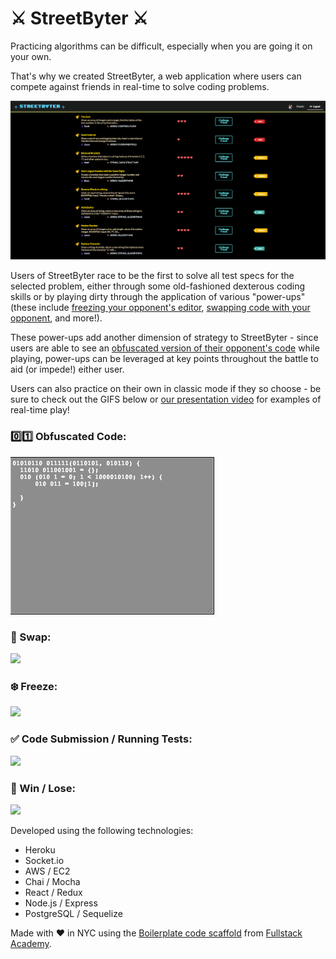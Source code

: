 # :crossed_swords: StreetByter :crossed_swords:

Practicing algorithms can be difficult, especially when you are going it on your own.

That's why we created StreetByter, a web application where users can compete against friends in real-time to solve coding problems.

![](/media/questions.png)

Users of StreetByter race to be the first to solve all test specs for the selected problem, either through some old-fashioned dexterous coding skills or by playing dirty through the application of various "power-ups" (these include [freezing your opponent's editor](#freeze), [swapping code with your opponent](#swap), and more!).

These power-ups add another dimension of strategy to StreetByter - since users are able to see an [obfuscated version of their opponent's code](#obfuscated_code) while playing, power-ups can be leveraged at key points throughout the battle to aid (or impede!) either user.
<!---
  
  update link to reflect accurate video id when the edit is finished and video is live

-->
Users can also practice on their own in classic mode if they so choose - be sure to check out the GIFS below or [our presentation video](https://youtu.be/SrdHRIPqd3U) for examples of real-time play!

### :zero::one: Obfuscated Code:
![](/media/obfuscated_code.gif)

### :arrows_counterclockwise: Swap:
![](/media/swap.gif)

### :snowflake: Freeze:
![](/media/freeze.gif)

### :white_check_mark: Code Submission / Running Tests:
![](/media/run_test.gif)

### :checkered_flag: Win / Lose:
![](/media/win_lose.gif)

Developed using the following technologies:
- Heroku
- Socket.io
- AWS / EC2
- Chai / Mocha
- React / Redux
- Node.js / Express
- PostgreSQL / Sequelize

Made with :heart: in NYC using the [Boilerplate code scaffold](https://github.com/FullstackAcademy/boilermaker) from [Fullstack Academy](https://github.com/FullstackAcademy).

